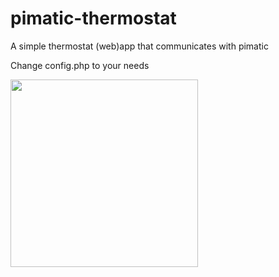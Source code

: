 # pimatic-thermostat
A simple thermostat (web)app that communicates with pimatic

Change config.php to your needs

<img src="https://i.imgur.com/BiqE1iy.jpg" width="300">
